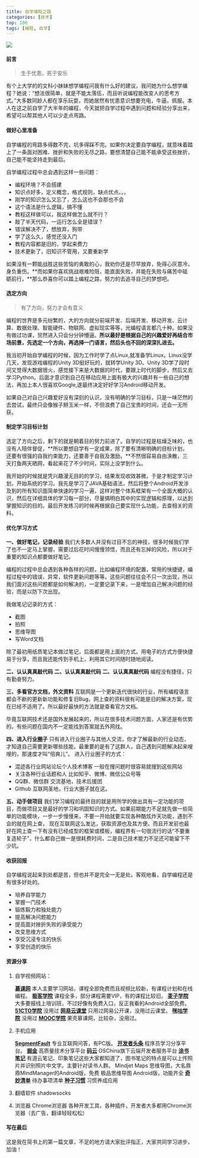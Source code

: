 ```yaml
---
title: 自学编程之路
categories: [技术]
top: 100
tags: [编程, 自学]
---
```




![](http://upload-images.jianshu.io/upload_images/1001659-7535c9e3fe16240d?imageMogr2/auto-orient/strip%7CimageView2/2/w/1240)

#### 前言
> 生于忧患，死于安乐

有个上大学的的文科小妹妹想学编程问我有什么好的建议，我问她为什么想学编程？她说：“想法很简单，就是不能太落伍，而且听说编程能改变人的思考方式。”大多数同龄人都在享乐玩耍，而她居然有忧患意识想要充电，牛逼，佩服。本人在这之前自学了大半年的编程，今天就把自学过程中遇到问题和经验分享出来，希望可以帮其他人可以少走点弯路。
<!--more-->
#### 做好心里准备

自学编程的弯路多得数不完，坑多得踩不完。如果你决定要自学编程，就意味着踏上了一条面对困难、挫折和失败的无尽之路，要想清楚自己能不能承受这些挫折，自己能不能坚持走到最后。

自学编程过程中总会遇到这样一些问题：
* 编程环境？不会搭建
* 知识点好多，定义概念，格式规则，缺点优点。。。
* 刚学的知识怎么又忘了，怎么这也不会那也不会
* 这个语法是什么逻辑，搞不懂
* 教程这样做可以，我这样做怎么就不行？
* 敲了半天代码，一运行怎么全是错误？
* 错误解决不了，想放弃，狗带
* 学了这么久，感觉还没入门
* 教程内容都是旧的，学起来费力
* 技术更新了，旧知识不管用，又要重新学

如果没有一颗能战胜这些苦恼的勇敢的心，我劝你还是尽早放弃，免得心灰意冷，身负重伤。**而如果你喜欢挑战艰难险阻，能直面失败，并能在失败与痛苦中砥砺前行，**那么恭喜你可以踏上编程之路，努力的去追寻自己的梦想吧。

#### 选定方向
> 有了方向，努力才会有意义

编程的世界是多元纷繁的，大的方向就分前端开发、后端开发、移动开发、云计算、数据处理、智能硬件、物联网、虚拟现实等等，光编程语言都几十种。如果没有做过功课，贸然进入只会分分钟懵逼。**所以最好是根据自己的兴趣爱好再结合市场前景，先选定一个方向，再选择一门语言，然后头也不回的深深扎进去。**

我当初开始自学编程的时候，因为工作时学了点Linux,就准备学Linux。Linux没学几天，发现游戏编程的Unity 3D挺好玩的，就转学Unity 3D。Unity 3D学了段时间又觉得大数据很火，感觉接下来是大数据的时代，要跟上时代的脚步，然后又去学习Python。后面才意识到自己在移动应用上面有极大的兴趣并有一些自己的想法，再加上本人很喜欢Google,遂最终决定好好学习Android移动开发。

如果自己对自己兴趣爱好没有深刻的认识，没有明确的学习目标，只是一味茫然的去尝试，最终只会像猴子掰玉米一样，不但浪费了自己宝贵的时间，还会一无所获。

#### 制定学习目标计划
选定了方向之后，剩下的就是朝着目的努力前进了。自学的过程是枯燥乏味的，也没有人陪伴督促，**所以要想自学有一定成果，除了要有清晰明确的目标计划，还要有很强的自我约束能力，还要善于自我及激励。**不然很容易自由涣散，三天打鱼两天晒网，看起来花了不少时间，实际上没学到什么。

我开始的时候就是凭兴趣漫无目的的学习，结果发现收效甚微，于是才制定学习计划，开始系统的学习。我先是学习了JAVA基础语法，然后将整个Android开发涉及到的所有知识面简单快速的学习一遍，这样对整个体系框架有一个全面大概的认识，然后在详细具体的学习每一部分，尽量搞明白其中的实现逻辑和原理，以达到掌握知识的目的。最后开发练习的时候再根据自己要实现什么功能，去查相关的资料。

#### 优化学习方式
**一、做好笔记，记录经验**
我们大多数人并没有过目不忘的神技，很多时候我们学了也不一定马上掌握，需要过后花时间慢慢领悟，而且还有忘掉的风险，所以对于重要的知识点都要做好笔记。

编程的过程中总会遇到各种各样的问题，比如编程环境的配置，常用的快捷键，编程过程中的错误、异常，软件更新问题等等。这些问题往往会不只一次出现，所以我们面对这些问题都是如何解决的，一定要记录下来，一是增加自己解决问题的经验，而是以防下次出现。

我做笔记记录的方式：
* 截图
* 拍照
* 思维导图
* 写Word文档

除了最初用纸质笔记本做过笔记，后面都是用上面的方式。用电子的方式方便快捷易于分享，而且我还能传到手机上，利用其它时间随时随地阅读。

**二、认认真真敲代码**
**二、认认真真敲代码**
**二、认认真真敲代码**
编程没有捷径，只有勤奋努力。

**三、多看官方文档，外文资料**
互联网是一个更新迭代很快的行业，所有编程语言都会不断的更新新功能和修复旧Bug，网上查的资料很有可能是旧的解决方案，现在已经不适用了。所以最好最快的方法就是查看官方文档。

毕竟互联网技术还是国外发展起来的，所以在很多技术问题方面，人家还是有优势的。有些问题在国内不一定能找到答案就去外网找。

**四、进入行业圈子**
只有进入行业圈子与其他人交流，你才了解最新的行业动态，才知道自己需要更新哪些技能。最重要的是有了这群人，自己遇到问题解决起来嗖嗖的，那速度才叫“倍爽儿”。
进入行业圈子的方式：
* 混迹各行业网站论坛个人技术博客
  一般在搜问题时很容易就搜到这些网站
* 关注各种行业话题和人
  比如知乎、微博、微信公众号等
* QQ群、微信群
  交流基地，技术后援团
* Github
  互联网圣地，行业大圈子就在这。

**五、动手做项目**
我们学习编程的最终目的就是用所学的做出具有一定功能的项目，而做项目又是最好的学习和巩固知识的方式。如果前期能力不足就先做一些简单的功能模块，一步一步慢慢来，不要一开始就要实现各种酷炫炸天功能，遇到不会的就在网上查， 现在互联网这么发达，获取资源也及其方便。而且开发前也最好在网上查一下有没有已经成型的框架或模板，编程界有一句很流行的话“不要重复造轮子”，什么都自己做一是很耗费时间，二是自己技术能力不足还可能留下不少坑。

#### 收获回报 ####

自学编程说起来到处都是苦，但也并不是完全一无是处。客观地看，自学编程还是有很多好处的。
* 培养自学能力
* 掌握一门技术
* 锻炼毅力和独处能力
* 提高解决问题能力
* 提高面对挫折失败的承受能力
* 改变思维方式
* 享受沉浸专注的快乐
* 享受创造的快乐

#### 资源分享 ####
1. 自学视频网站：

   **[慕课网](http://www.imooc.com)**  本人主要学习网站，课程全部免费而且视频比较新，有课程计划和在线编程。
   **[极客学院](http://www.jikexueyuan.com)**  课程全多，部分课程需要VIP，有的课程比较旧。
   **[麦子学院](http://www.maiziedu.com)**  大多要报线上培训班，不过好像有免费入口，反正我看的Android全部免费。
   **[51CTO学院](http://edu.51cto.com/?www)**  没用过
   **[网易云课堂](http://study.163.com/)**  只用过网易公开课，没用过云课堂。
   **[咪咕学院](http://www.miguxue.com/)**  没用过
   **[MOOC学院](http://mooc.guokr.com/)** 果壳慕课网，比较杂，没用过。
2. 手机应用

   **[SegmentFault](https://segmentfault.com/)**  专业互联网问答，有PC版。
   **[开发者头条](http://toutiao.io/)**  程序员学习分享平台。
   **[掘金](http://gold.xitu.io/welcome)**  高质量技术分享平台
   **[码云](http://git.oschina.net/)**  OSChina旗下云端开发者服务平台
   **[涂书笔记](http://biji.baidu.com/inotes/)**  有道云笔记、印象笔记这些大家都知道了，图书笔记的特点是可以上传照片并识别照片中文字。主要针对读书人群。
   Mindjet Maps   思维导图，大名鼎鼎MindManager的Android版，免费
   极品思维导图 Android版，功能齐全
   **[奇妙清单](https://www.wunderlist.com/zh/)**  待办事项清单
   **[种子习惯](http://www.idothing.com/)**  习惯养成应用
3. 翻墙软件
   shadowsocks
4. 浏览器
   Chrome浏览器 各种开发工具，各种插件，开发者大多都用Chrome浏览器（去广告，翻译轻轻松松）

#### 写在最后 ####
这是我在简书上的第一篇文章，不足的地方请大家批评指正，大家共同学习进步，加油！
